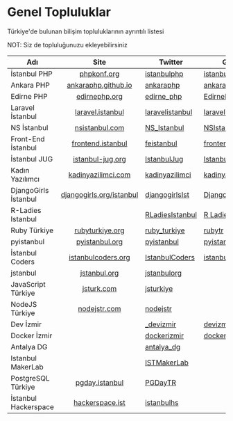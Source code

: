 # Genel Topluluklar
Türkiye'de bulunan bilişim topluluklarının ayrıntılı listesi

NOT: Siz de topluluğunuzu ekleyebilirsiniz

| Adı           | Site          | Twitter   | Github  |
| ------------- |:-------------:| -------------|----------------------|
| İstanbul PHP  | [phpkonf.org](http://phpkonf.org)  | [istanbulphp](http://twitter.com/istanbulphp) | [istanbulphp](http://github.com/istanbulphp)
| Ankara PHP    | [ankaraphp.github.io](http://ankaraphp.github.io/) |[ankaraphp](http://twitter.com/ankaraphp)|[ankaraphp](http://github.com/ankaraphp)
| Edirne PHP    | [edirnephp.org](http://edirnephp.org) |[edirne_php](http://twitter.com/edirne_php) | [EdirnePHP](http://github.com/EdirnePHP)
|Laravel İstanbul|[laravel.istanbul](http://laravel.istanbul)|[laravelistanbul](http://twitter.com/laravelistanbul)|[laravelistanbul](https://github.com/laravelistanbul)|
|NS İstanbul|[nsistanbul.com](http://nsistanbul.com)|[NS_Istanbul](http://twitter.com/NS_Istanbul)|[NSIstanbul](https://github.com/NSIstanbul)|
|Front-End İstanbul|[frontend.istanbul](http://frontend.istanbul)|[feistanbul](http://twitter.com/feistanbul)|[frontendistanbul](https://github.com/frontendistanbul)|
|İstanbul JUG|[istanbul-jug.org](http://istanbul-jug.org)|[IstanbulJug](http://twitter.com/IstanbulJug)|[IstanbulJUG](https://github.com/JUGIstanbul)|
|Kadın Yazılımcı|[kadinyazilimci.com](http://kadinyazilimci.com)|[kadinyazilimci](http://twitter.com/kadinyazilimci)|[kadinyazilimci](https://github.com/kadinyazilimci)|
|DjangoGirls İstanbul|[djangogirls.org/istanbul](djangogirls.org/istanbul)|[djangogirlsIst](http://twitter.com/djangogirlsIst)|[DjangoGirlsTurkey](https://github.com/DjangoGirlsTurkey)
|R-Ladies Istanbul||[RLadiesIstanbul](http://twitter.com/RLadiesIstanbul)|[R Ladies](https://github.com/rladies/meetup-presentations_istanbul)
|Ruby Türkiye|[rubyturkiye.org](http://rubyturkiye.org)|[ruby_turkiye](http://twitter.com/ruby_turkiye)|[rubytr](https://github.com/rubytr)|
|pyistanbul|[pyistanbul.org](http://pyistanbul.org)|[pyistanbul](http://twitter.com/pyistanbul)|[pyistanbul](https://github.com/pyistanbul)|
|İstanbul Coders|[istanbulcoders.org](http://istanbulcoders.org)|[IstanbulCoders](http://twitter.com/IstanbulCoders)|[istanbul-coders)](https://github.com/istanbul-coders)
|jstanbul|[jstanbul.org](http://jstanbul.org)|[jstanbulorg](http://twitter.com/jstanbulorg)|
|JavaScript Türkiye|[jsturk.com](http://jsturk.com)|[jsturkiye](http://twitter.com/jsturkiye)|
|NodeJS Türkiye|[nodejstr.com](http://nodejstr.com)|[nodejstr](http://twitter.com/nodejstr)|
|Dev İzmir||[_devizmir](http://twitter.com/_devizmir)|[devizmir](https://github.com/devizmir)
|Docker İzmir||[dockerizmir](http://twitter.com/dockerizmir)|[dockerizmir](https://github.com/dockerizmir)
|Antalya DG||[antalya_dg](http://twitter.com/antalya_dg)
|Istanbul MakerLab||[ISTMakerLab](http://twitter.com/ISTMakerLab)
|PostgreSQL Türkiye|[pgday.istanbul](https://pgday.istanbul/)|[PGDayTR](http://twitter.com/PGDayTR)
|İstanbul Hackerspace|[hackerspace.ist](https://hackerspace.ist/)|[istanbulhs](http://twitter.com/istanbulhs)
